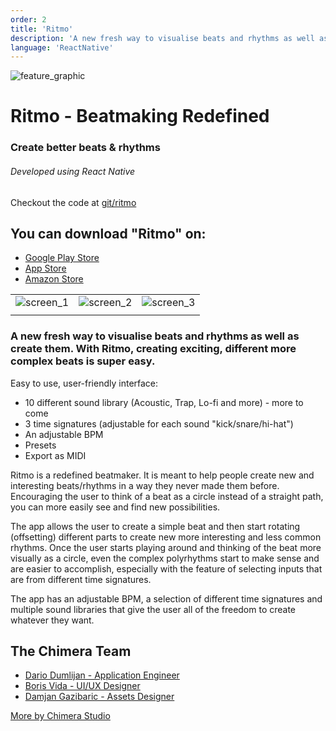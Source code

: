 ```yaml
---
order: 2
title: 'Ritmo'
description: 'A new fresh way to visualise beats and rhythms as well as create them. With Ritmo, creating exciting, different more complex beats is super easy.'
language: 'ReactNative'
---
```

![feature_graphic](/images/projects/ritmo/feature_graphic.png)

# Ritmo - Beatmaking Redefined

### Create better beats & rhythms

###### Developed using React Native

Checkout the code at [git/ritmo](https://github.com/Chimera-Studio/ritmo)

## You can download "Ritmo" on:

- [Google Play Store](https://play.google.com/store/apps/details?id=com.chimerastudio.ritmo)
- [App Store](https://apps.apple.com/us/app/ritmo-beatmaking-redefined/id1562582519)
- [Amazon Store](https://www.amazon.com/Chimera-Studio-Ritmo-Beatmaking-Redefined/dp/B0BCSKJFDT)

<!-- Hack to display images in a grid -->
| | | |
|-|-|-|
| ![screen_1](/images/projects/ritmo/screen_1.png) | ![screen_2](/images/projects/ritmo/screen_2.png) | ![screen_3](/images/projects/ritmo/screen_3.png)
| | | |

### A new fresh way to visualise beats and rhythms as well as create them. With Ritmo, creating exciting, different more complex beats is super easy.

Easy to use, user-friendly interface:

-   10 different sound library (Acoustic, Trap, Lo-fi and more) - more to come
-   3 time signatures (adjustable for each sound "kick/snare/hi-hat")
-   An adjustable BPM
-   Presets
-   Export as MIDI

Ritmo is a redefined beatmaker. It is meant to help people create new and interesting beats/rhythms in a way they never made them before. Encouraging the user to think of a beat as a circle instead of a straight path, you can more easily see and find new possibilities.

The app allows the user to create a simple beat and then start rotating (offsetting) different parts to create new more interesting and less common rhythms. Once the user starts playing around and thinking of the beat more visually as a circle, even the complex polyrhythms start to make sense and are easier to accomplish, especially with the feature of selecting inputs that are from different time signatures.

The app has an adjustable BPM, a selection of different time signatures and multiple sound libraries that give the user all of the freedom to create whatever they want.

## The Chimera Team

- [Dario Dumlijan - Application Engineer](https://www.linkedin.com/in/dariodumlijan/)
- [Boris Vida - UI/UX Designer](https://www.linkedin.com/in/bvida48/)
- [Damjan Gazibaric - Assets Designer](https://studiolumistra.com)

[More by Chimera Studio](https://linktr.ee/chimerastudiotm)
